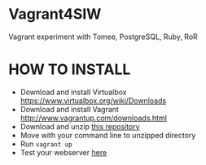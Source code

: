 Vagrant4SIW
===========

Vagrant experiment with Tomee, PostgreSQL, Ruby, RoR



HOW TO INSTALL
===========

* Download and install Virtualbox https://www.virtualbox.org/wiki/Downloads
* Download and install Vagrant http://www.vagrantup.com/downloads.html
* Download and unzip [this repository](https://github.com/Takeno/Vagrant4SIW/archive/master.zip)
* Move with your command line to unzipped directory
* Run `vagrant up`
* Test your webserver [here](http://localhost:8080)